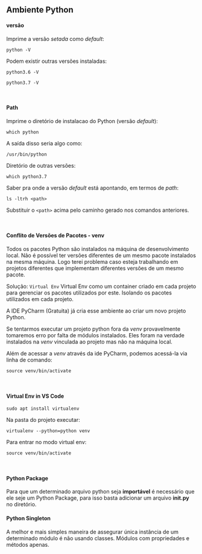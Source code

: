 ## Ambiente Python

#### versão
Imprime a versão _setada_ como _default_:
```
python -V
``` 

Podem existir outras versões instaladas:
```
python3.6 -V
``` 
```
python3.7 -V
``` 

<br>

#### Path 
Imprime o diretório de instalacao do Python (versão _default_):
```
which python
``` 
A saída disso seria algo como:
```
/usr/bin/python
```

Diretório de outras versões:
```
which python3.7
``` 

Saber pra onde a versão _default_ está apontando, em termos de _path_:
```
ls -ltrh <path>
``` 
Substituir o `<path>` acima pelo caminho gerado nos comandos anteriores.


<br>

#### Conflito de Versões de Pacotes - venv
Todos os pacotes Python são instalados na máquina de desenvolvimento local. Não é possível ter versões diferentes de um mesmo pacote instalados na mesma máquina. Logo terei problema caso esteja trabalhando em projetos diferentes que implementam diferentes versões de um mesmo pacote. 

Solução: `Virtual Env`
Virtual Env como um container criado em cada projeto para gerenciar os pacotes utilizados por este. Isolando os pacotes utilizados em cada projeto.

A IDE PyCharm (Gratuita) já cria esse ambiente ao criar um novo projeto Python.

Se tentarmos executar um projeto python fora da _venv_ provavelmente tomaremos erro por falta de módulos instalados. Eles foram na verdade instalados na _venv_ vinculada ao projeto mas não na máquina local.

Além de acessar a _venv_ através da ide PyCharm, podemos acessá-la via linha de comando:
```
source venv/bin/activate
```
<br>


#### Virtual Env in VS Code
```
sudo apt install virtualenv
```
Na pasta do projeto executar:
```
virtualenv --python=python venv
```
Para entrar no modo virtual env:
```
source venv/bin/activate
```

<br>

#### Python Package 
Para que um determinado arquivo python seja **importável** é necessário que ele seje um Python Package, para isso basta adicionar um arquivo **__init__.py** no diretório.




#### Python Singleton
A melhor e mais simples maneira de assegurar única instância de um determinado módulo é não usando classes. Módulos com propriedades e métodos apenas. 